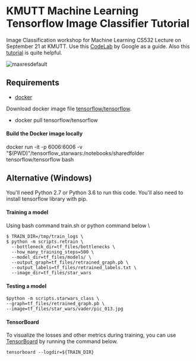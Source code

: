 # KMUTT Machine Learning Tensorflow Image Classifier Tutorial
Image Classification workshop for Machine Learning CS532 Lecture on September 21 at KMUTT.
Use this [CodeLab](https://codelabs.developers.google.com/codelabs/tensorflow-for-poets/?utm_campaign=chrome_series_machinelearning_063016&utm_source=gdev&utm_medium=yt-desc#0) by Google as a guide. Also this [tutorial](https://www.tensorflow.org/versions/r0.9/how_tos/image_retraining/index.html) is quite helpful.

![maxresdefault](https://user-images.githubusercontent.com/28506207/30697140-242e8178-9f08-11e7-93a6-f93b47c28e22.jpg)

## Requirements

* [docker](https://www.docker.com/products/docker-toolbox)

Download docker image file [tensorflow/tensorflow](https://hub.docker.com/r/tensorflow/tensorflow/).
* docker pull tensorflow/tensorflow

#### Build the Docker image locally
docker run -it -p 6006:6006 -v "$(PWD)"/tensorflow_starwars:/notebooks/sharedfolder tensorflow/tensorflow bash

## Alternative (Windows)
You'll need Python 2.7 or Python 3.6 to run this code. You'll also need to install tensorflow library with pip.

#### Training a model
Using bash command train.sh or python command below \

```shell
$ TRAIN_DIR=/tmp/train_logs \
$ python -m scripts.retrain \
  --bottleneck_dir=tf_files/bottlenecks \
  --how_many_training_steps=500 \
  --model_dir=tf_files/models/ \
  --output_graph=tf_files/retrained_graph.pb \
  --output_labels=tf_files/retrained_labels.txt \
  --image_dir=tf_files/star_wars
```

#### Testing a model
```shell
$python -m scripts.starwars_class \
--graph=tf_files/retrained_graph.pb \
--image=tf_files/star_wars/vader/pic_013.jpg
```
#### TensorBoard

To visualize the losses and other metrics during training, you can use
[TensorBoard](https://github.com/tensorflow/tensorboard)
by running the command below.

```shell
tensorboard --logdir=${TRAIN_DIR}
```

